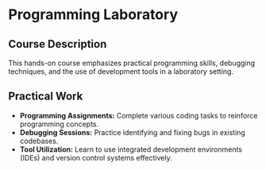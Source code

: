 # Programming Laboratory

## Course Description

This hands-on course emphasizes practical programming skills, debugging techniques, and the use of development tools in a laboratory setting.

## Practical Work

- **Programming Assignments:** Complete various coding tasks to reinforce programming concepts.
- **Debugging Sessions:** Practice identifying and fixing bugs in existing codebases.
- **Tool Utilization:** Learn to use integrated development environments (IDEs) and version control systems effectively.
